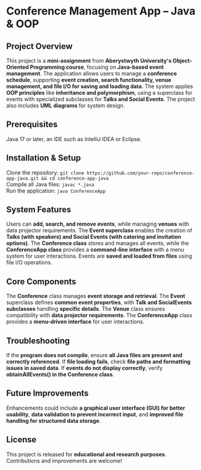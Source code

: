 # Conference Management App – Java & OOP  
## Project Overview  
This project is a **mini-assignment** from **Aberystwyth University's Object-Oriented Programming course**, focusing on **Java-based event management**. The application allows users to manage a **conference schedule**, supporting **event creation, search functionality, venue management, and file I/O for saving and loading data**. The system applies **OOP principles** like **inheritance and polymorphism**, using a superclass for events with specialized subclasses for **Talks and Social Events**. The project also includes **UML diagrams** for system design.  

## Prerequisites  
Java 17 or later, an IDE such as IntelliJ IDEA or Eclipse.  

## Installation & Setup  
Clone the repository: `git clone https://github.com/your-repo/conference-app-java.git && cd conference-app-java`  
Compile all Java files: `javac *.java`  
Run the application: `java ConferenceApp`  

## System Features  
Users can **add, search, and remove events**, while managing **venues** with data projector requirements. The **Event superclass** enables the creation of **Talks (with speakers) and Social Events (with catering and invitation options)**. The **Conference class** stores and manages all events, while the **ConferenceApp class** provides a **command-line interface** with a menu system for user interactions. Events are **saved and loaded from files** using file I/O operations.  

## Core Components  
The **Conference** class manages **event storage and retrieval**. The **Event** superclass defines **common event properties**, with **Talk and SocialEvents subclasses** handling **specific details**. The **Venue** class ensures compatibility with **data projector requirements**. The **ConferenceApp** class provides a **menu-driven interface** for user interactions.  

## Troubleshooting  
If the **program does not compile**, ensure **all Java files are present and correctly referenced**. If **file loading fails**, check **file paths and formatting issues in saved data**. If **events do not display correctly**, verify **obtainAllEvents() in the Conference class**.  

## Future Improvements  
Enhancements could include **a graphical user interface (GUI) for better usability**, **data validation to prevent incorrect input**, and **improved file handling for structured data storage**.  

## License  
This project is released for **educational and research purposes**. Contributions and improvements are welcome!  
